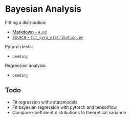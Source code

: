 # Bayesian Analysis


Fitting a distribution:
* [Markdown - ``#.md``]()
* [source - ``fit_pyro_distribution.py``](fit_pyro_distribution.py)

Pytorch tests:
* ``pending``

Regression analysis:  
* ``pending``



## Todo
* Fit regression withs statsmodels
* Fit bayesian regression with pytorch and tensorflow
* Compare coefficient distributions to theoretical variance